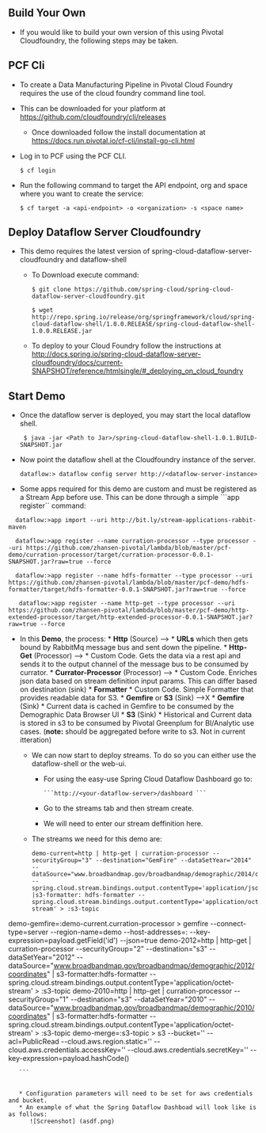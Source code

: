 ## Build Your Own
 * If you would like to build your own version of this using Pivotal Cloudfoundry, the following steps may be taken. 

## PCF Cli
 * To create a Data Manufacturing Pipeline in Pivotal Cloud Foundry requires the use of the cloud foundry command line tool.
  * This can be downloaded for your platform at https://github.com/cloudfoundry/cli/releases
    * Once downloaded follow the install documentation at https://docs.run.pivotal.io/cf-cli/install-go-cli.html
  * Log in to PCF using the PCF CLI.
 
    ```$ cf login```
  * Run the following command to target the API endpoint, org and space where you want to create the service:
 
    ```$ cf target -a <api-endpoint> -o <organization> -s <space name>```
    
## Deploy Dataflow Server Cloudfoundry
  * This demo requires the latest version of spring-cloud-dataflow-server-cloudfoundry and dataflow-shell
    * To Download execute command:
    
       ```$ git clone https://github.com/spring-cloud/spring-cloud-dataflow-server-cloudfoundry.git```
       
       ```$ wget http://repo.spring.io/release/org/springframework/cloud/spring-cloud-dataflow-shell/1.0.0.RELEASE/spring-cloud-dataflow-shell-1.0.0.RELEASE.jar```
    
    * To deploy to your Cloud Foundry follow the instructions at http://docs.spring.io/spring-cloud-dataflow-server-cloudfoundry/docs/current-SNAPSHOT/reference/htmlsingle/#_deploying_on_cloud_foundry

## Start Demo
 * Once the dataflow server is deployed, you may start the local dataflow shell.
 
     ``` $ java -jar <Path to Jar>/spring-cloud-dataflow-shell-1.0.1.BUILD-SNAPSHOT.jar```

 * Now point the dataflow shell at the Cloudfoundry instance of the server.
   
      ```dataflow:> dataflow config server http://<dataflow-server-instance>```

 * Some apps required for this demo are custom and must be registered as a Stream App before use. This can be done through a simple     ```app register`` command: 

``` 
  dataflow:>app import --uri http://bit.ly/stream-applications-rabbit-maven

  dataflow:>app register --name curration-processor --type processor --uri https://github.com/zhansen-pivotal/lambda/blob/master/pcf-demo/curration-processor/target/curration-processor-0.0.1-SNAPSHOT.jar?raw=true --force

  dataflow:>app register --name hdfs-formatter --type processor --uri https://github.com/zhansen-pivotal/lambda/blob/master/pcf-demo/hdfs-formatter/target/hdfs-formatter-0.0.1-SNAPSHOT.jar?raw=true --force

   dataflow:>app register --name http-get --type processor --uri https://github.com/zhansen-pivotal/lambda/blob/master/pcf-demo/http-extended-processor/target/http-extended-processor-0.0.1-SNAPSHOT.jar?raw=true --force
```

 * In this **Demo**, the process:
       * **Http** (Source) --> 
         * **URLs** which then gets bound by RabbitMq message bus and sent down the pipeline.
       * **Http-Get** (Processor) -->
         * Custom Code. Gets the data via a rest api and sends it to the output channel of the message bus to be consumed by currator.
       * **Currator-Processor** (Processor) -->
         * Custom Code. Enriches json data based on stream definition input params. This can differ based on destination (sink)
       * **Formatter**
         * Custom Code. Simple Formatter that provides readable data for S3.
       * **Gemfire** or **S3** (Sink) -->X
         * **Gemfire** (Sink)
           * Current data is cached in Gemfire to be consumed by the Demographic Data Browser UI
         * **S3** (Sink)
           * Historical and Current data is stored in s3 to be consumed by Pivotal Greenplum for BI/Analytic use cases. (**note:** should be aggregated before write to s3. Not in current itteration)


   * We can now start to deploy streams. To do so you can either use the dataflow-shell or the web-ui. 

      *  For using the easy-use Spring Cloud Dataflow Dashboard go to:
             
             ```http://<your-dataflow-server>/dashboard ```
             
      *  Go to the streams tab and then stream create. 
      *  We will need to enter our stream deffinition here. 
   * The streams we need for this demo are:
       
       ```
       demo-current=http | http-get | curration-processor --securityGroup="3" --destination="GemFire" --dataSetYear="2014" --dataSource="www.broadbandmap.gov/broadbandmap/demographic/2014/coordinates" --spring.cloud.stream.bindings.output.contentType='application/json' |s3-formatter: hdfs-formatter --spring.cloud.stream.bindings.output.contentType='application/octet-stream' > :s3-topic
demo-gemfire=:demo-current.curration-processor > gemfire --connect-type=server --region-name=demo --host-addresses=<host>:<port> --key-expression=payload.getField('id') --json=true
demo-2012=http | http-get | curration-processor --securityGroup="2" --destination="s3" --dataSetYear="2012" --dataSource="www.broadbandmap.gov/broadbandmap/demographic/2012/coordinates" | s3-formatter:hdfs-formatter --spring.cloud.stream.bindings.output.contentType='application/octet-stream' > :s3-topic
demo-2010=http | http-get | curration-processor --securityGroup="1" --destination="s3" --dataSetYear="2010" --dataSource="www.broadbandmap.gov/broadbandmap/demographic/2010/coordinates" | s3-formatter:hdfs-formatter --spring.cloud.stream.bindings.output.contentType='application/octet-stream' > :s3-topic
demo-merge=:s3-topic > s3 --bucket='<your-bucket>' --acl=PublicRead --cloud.aws.region.static='<your-region>' --cloud.aws.credentials.accessKey='<your-accesskey>' --cloud.aws.credentials.secretKey='<your-secret>' --key-expression=payload.hashCode()
       
       ```
       
       
       * Configuration parameters will need to be set for aws credentials and bucket.
       * An example of what the Spring Dataflow Dashboad will look like is as follows:
          ![Screenshot] (asdf.png)

